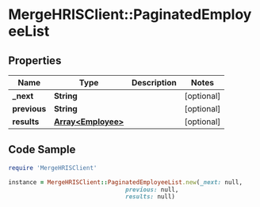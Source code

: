 # MergeHRISClient::PaginatedEmployeeList

## Properties

Name | Type | Description | Notes
------------ | ------------- | ------------- | -------------
**_next** | **String** |  | [optional] 
**previous** | **String** |  | [optional] 
**results** | [**Array&lt;Employee&gt;**](Employee.md) |  | [optional] 

## Code Sample

```ruby
require 'MergeHRISClient'

instance = MergeHRISClient::PaginatedEmployeeList.new(_next: null,
                                 previous: null,
                                 results: null)
```


